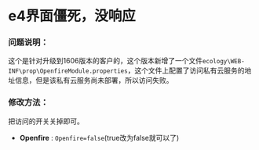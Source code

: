 # e4界面僵死，没响应

### 问题说明：
这个是针对升级到1606版本的客户的，这个版本新增了一个文件`ecology\WEB-INF\prop\OpenfireModule.properties`，这个文件上配置了访问私有云服务的地址信息，但是该私有云服务尚未部署，所以访问失败。

### 修改方法：
把访问的开关关掉即可。
* **Openfire** : `Openfire=false`(true改为false就可以了)
